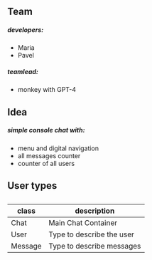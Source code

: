 ## Team
##### developers:
- Maria
- Pavel

##### teamlead:
- monkey with GPT-4

## Idea
##### simple console chat with:
- menu and digital navigation
- all messages counter
- counter of all users

## User types
##
|class| description|
| ------ | ------ |
|Chat|Main Chat Container|
|User| Type to describe the user|
|Message| Type to describe messages|
